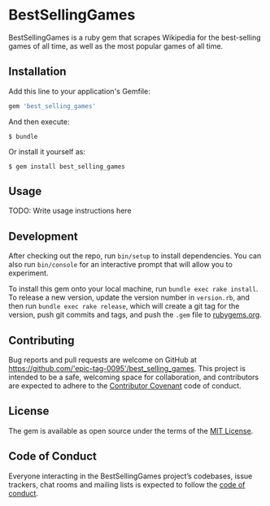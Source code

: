 # BestSellingGames

BestSellingGames is a ruby gem that scrapes Wikipedia for the best-selling games of all time, as well as the most popular games of all time.

## Installation

Add this line to your application's Gemfile:

```ruby
gem 'best_selling_games'
```

And then execute:

    $ bundle

Or install it yourself as:

    $ gem install best_selling_games

## Usage

TODO: Write usage instructions here

## Development

After checking out the repo, run `bin/setup` to install dependencies. You can also run `bin/console` for an interactive prompt that will allow you to experiment.

To install this gem onto your local machine, run `bundle exec rake install`. To release a new version, update the version number in `version.rb`, and then run `bundle exec rake release`, which will create a git tag for the version, push git commits and tags, and push the `.gem` file to [rubygems.org](https://rubygems.org).

## Contributing

Bug reports and pull requests are welcome on GitHub at https://github.com/'epic-tag-0095'/best_selling_games. This project is intended to be a safe, welcoming space for collaboration, and contributors are expected to adhere to the [Contributor Covenant](http://contributor-covenant.org) code of conduct.

## License

The gem is available as open source under the terms of the [MIT License](https://opensource.org/licenses/MIT).

## Code of Conduct

Everyone interacting in the BestSellingGames project’s codebases, issue trackers, chat rooms and mailing lists is expected to follow the [code of conduct](https://github.com/'epic-tag-0095'/best_selling_games/blob/master/CODE_OF_CONDUCT.md).
